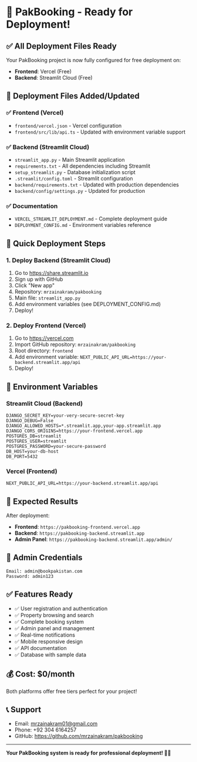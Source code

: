 # 🚀 PakBooking - Ready for Deployment!

## ✅ All Deployment Files Ready

Your PakBooking project is now fully configured for free deployment on:
- **Frontend**: Vercel (Free)
- **Backend**: Streamlit Cloud (Free)

## 📁 Deployment Files Added/Updated

### ✅ Frontend (Vercel)
- `frontend/vercel.json` - Vercel configuration
- `frontend/src/lib/api.ts` - Updated with environment variable support

### ✅ Backend (Streamlit Cloud)
- `streamlit_app.py` - Main Streamlit application
- `requirements.txt` - All dependencies including Streamlit
- `setup_streamlit.py` - Database initialization script
- `.streamlit/config.toml` - Streamlit configuration
- `backend/requirements.txt` - Updated with production dependencies
- `backend/config/settings.py` - Updated for production

### ✅ Documentation
- `VERCEL_STREAMLIT_DEPLOYMENT.md` - Complete deployment guide
- `DEPLOYMENT_CONFIG.md` - Environment variables reference

## 🚀 Quick Deployment Steps

### 1. Deploy Backend (Streamlit Cloud)
1. Go to https://share.streamlit.io
2. Sign up with GitHub
3. Click "New app"
4. Repository: `mrzainakram/pakbooking`
5. Main file: `streamlit_app.py`
6. Add environment variables (see DEPLOYMENT_CONFIG.md)
7. Deploy!

### 2. Deploy Frontend (Vercel)
1. Go to https://vercel.com
2. Import GitHub repository: `mrzainakram/pakbooking`
3. Root directory: `frontend`
4. Add environment variable: `NEXT_PUBLIC_API_URL=https://your-backend.streamlit.app/api`
5. Deploy!

## 🔧 Environment Variables

### Streamlit Cloud (Backend)
```
DJANGO_SECRET_KEY=your-very-secure-secret-key
DJANGO_DEBUG=False
DJANGO_ALLOWED_HOSTS=*.streamlit.app,your-app.streamlit.app
DJANGO_CORS_ORIGINS=https://your-frontend.vercel.app
POSTGRES_DB=streamlit
POSTGRES_USER=streamlit
POSTGRES_PASSWORD=your-secure-password
DB_HOST=your-db-host
DB_PORT=5432
```

### Vercel (Frontend)
```
NEXT_PUBLIC_API_URL=https://your-backend.streamlit.app/api
```

## 🎯 Expected Results

After deployment:
- **Frontend**: `https://pakbooking-frontend.vercel.app`
- **Backend**: `https://pakbooking-backend.streamlit.app`
- **Admin Panel**: `https://pakbooking-backend.streamlit.app/admin/`

## 👤 Admin Credentials
```
Email: admin@bookpakistan.com
Password: admin123
```

## ✅ Features Ready
- ✅ User registration and authentication
- ✅ Property browsing and search
- ✅ Complete booking system
- ✅ Admin panel and management
- ✅ Real-time notifications
- ✅ Mobile responsive design
- ✅ API documentation
- ✅ Database with sample data

## 💰 Cost: $0/month
Both platforms offer free tiers perfect for your project!

## 📞 Support
- Email: mrzainakram01@gmail.com
- Phone: +92 304 6164257
- GitHub: https://github.com/mrzainakram/pakbooking

---

**Your PakBooking system is ready for professional deployment! 🏨✨**
